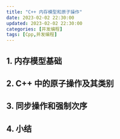 ```yaml
---
title: "C++ 内存模型和原子操作"
date: 2023-02-02 22:30:00
updated: 2023-02-02 22:30:00
categories: [并发编程]
tags: [Cpp,并发编程]
---
```






## 1. 内存模型基础



## 2. C++ 中的原子操作及其类别



## 3. 同步操作和强制次序



## 4. 小结 